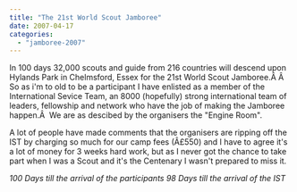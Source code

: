 ```yaml
---
title: "The 21st World Scout Jamboree"
date: 2007-04-17
categories: 
  - "jamboree-2007"
---
```


In 100 days 32,000 scouts and guide from 216 countries will descend upon Hylands Park in Chelmsford, Essex for the 21st World Scout Jamboree.Â Â  So as i'm to old to be a participant I have enlisted as a member of the International Sevice Team, an 8000 (hopefully) strong international team of leaders, fellowship and network who have the job of making the Jamboree happen.Â  We are as descibed by the organisers the "Engine Room".

A lot of people have made comments that the organisers are ripping off the IST by charging so much for our camp fees (Â£550) and I have to agree it's a lot of money for 3 weeks hard work, but as I never got the chance to take part when I was a Scout and it's the Centenary I wasn't prepared to miss it.

_100 Days till the arrival of the participants 98 Days till the arrival of the IST_
